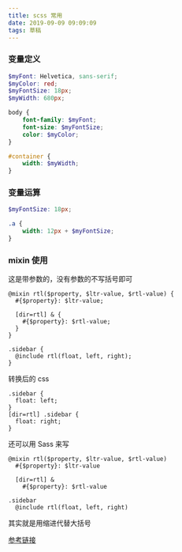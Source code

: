 ```yaml
---
title: scss 常用
date: 2019-09-09 09:09:09
tags: 草稿
---
```


### 变量定义

```scss
$myFont: Helvetica, sans-serif;
$myColor: red;
$myFontSize: 18px;
$myWidth: 680px;

body {
    font-family: $myFont;
    font-size: $myFontSize;
    color: $myColor;
}

#container {
    width: $myWidth;
}
```

### 变量运算

```scss
$myFontSize: 18px;

.a {
    width: 12px + $myFontSize;
}
```

### mixin 使用

这是带参数的，没有参数的不写括号即可

```
@mixin rtl($property, $ltr-value, $rtl-value) {
  #{$property}: $ltr-value;

  [dir=rtl] & {
    #{$property}: $rtl-value;
  }
}

.sidebar {
  @include rtl(float, left, right);
}
```

转换后的 css

```
.sidebar {
  float: left;
}
[dir=rtl] .sidebar {
  float: right;
}
```

还可以用 Sass 来写

```
@mixin rtl($property, $ltr-value, $rtl-value)
  #{$property}: $ltr-value

  [dir=rtl] &
    #{$property}: $rtl-value

.sidebar
  @include rtl(float, left, right)
```

其实就是用缩进代替大括号

[参考链接](https://sass-lang.com/documentation/at-rules/mixin)

